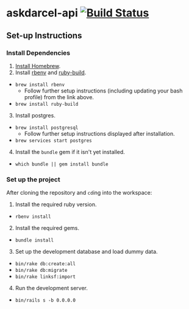# askdarcel-api [![Build Status](https://travis-ci.org/ShelterTechSF/askdarcel-api.svg?branch=master)](https://travis-ci.org/ShelterTechSF/askdarcel-api)

## Set-up Instructions

### Install Dependencies

1. [Install Homebrew](http://brew.sh/).
2. Install [rbenv](https://github.com/rbenv/rbenv) and [ruby-build](https://github.com/rbenv/ruby-build#readme).
  - `brew install rbenv`
    + Follow further setup instructions (including updating your bash
      profile) from the link above.
  - `brew install ruby-build`
3. Install postgres.
  - `brew install postgresql`
    + Follow further setup instructions displayed after installation.
  - `brew services start postgres`
4. Install the `bundle` gem if it isn't yet installed.
  - `which bundle || gem install bundle`

### Set up the project

After cloning the repository and `cd`ing into the workspace:

1. Install the required ruby version.
  - `rbenv install`
2. Install the required gems.
  - `bundle install`
3. Set up the development database and load dummy data.
  - `bin/rake db:create:all`
  - `bin/rake db:migrate`
  - `bin/rake linksf:import`
4. Run the development server.
  - `bin/rails s -b 0.0.0.0`
